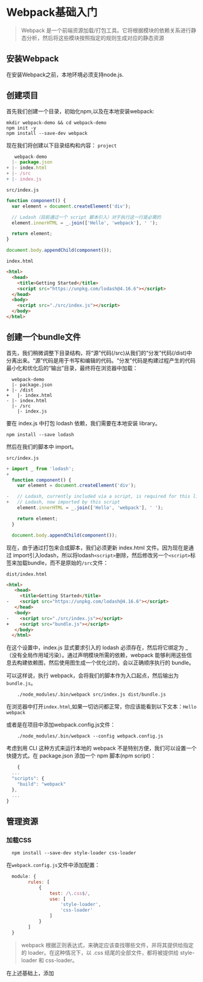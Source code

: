 # Webpack基础入门

> Webpack 是一个前端资源加载/打包工具。它将根据模块的依赖关系进行静态分析，然后将这些模块按照指定的规则生成对应的静态资源

## 安装Webpack

在安装Webpack之前，本地环境必须支持node.js.

## 创建项目

首先我们创建一个目录，初始化npm,以及在本地安装webpack:
```shell
mkdir webpack-demo && cd webpack-demo
npm init -y
npm install --save-dev webpack
```

现在我们将创建以下目录结构和内容：
`project`
```jsx
   webpack-demo
  |- package.json
+ |- index.html
+ |- /src
+ |- index.js
```

`src/index.js`

```javascript
function component() {
  var element = document.createElement('div');

  // Lodash（目前通过一个 script 脚本引入）对于执行这一行是必需的
  element.innerHTML = _.join(['Hello', 'webpack'], ' ');

  return element;
}

document.body.appendChild(component());
```

`index.html`

```html
<html>
  <head>
    <title>Getting Started</title>
    <script src="https://unpkg.com/lodash@4.16.6"></script>
  </head>
  <body>
    <script src="./src/index.js"></script>
  </body>
</html>
```

## 创建一个bundle文件

首先，我们稍微调整下目录结构，将“源”代码(/src)从我们的“分发”代码(/dist)中分离出来。“源”代码是用于书写和编辑的代码。“分发”代码是构建过程产生的代码最小化和优化后的“输出”目录，最终将在浏览器中加载：
```shell
  webpack-demo
  |- package.json
+ |- /dist
+   |- index.html
- |- index.html
  |- /src
    |- index.js
```

要在 index.js 中打包 lodash 依赖，我们需要在本地安装 library。

`npm install --save lodash`

然后在我们的脚本中 import。

`src/index.js`
```js
+ import _ from 'lodash';
+
  function component() {
    var element = document.createElement('div');

-   // Lodash, currently included via a script, is required for this line to work
+   // Lodash, now imported by this script
    element.innerHTML = _.join(['Hello', 'webpack'], ' ');

    return element;
  }

  document.body.appendChild(component());
```
现在，由于通过打包来合成脚本，我们必须更新 index.html 文件。因为现在是通过 import引入lodash，所以将lodash`<script>`删除，然后修改另一个`<script>`标签来加载bundle，而不是原始的`/src`文件：

`dist/index.html`

```html
<html>
   <head>
     <title>Getting Started</title>
-    <script src="https://unpkg.com/lodash@4.16.6"></script>
   </head>
   <body>
-    <script src="./src/index.js"></script>
+    <script src="bundle.js"></script>
   </body>
  </html>
```

在这个设置中，index.js 显式要求引入的 lodash 必须存在，然后将它绑定为 _（没有全局作用域污染）。通过声明模块所需的依赖，webpack 能够利用这些信息去构建依赖图，然后使用图生成一个优化过的，会以正确顺序执行的 bundle。

可以这样说，执行 webpack，会将我们的脚本作为入口起点，然后输出为 `bundle.js`。

```shell
    ./node_modules/.bin/webpack src/index.js dist/bundle.js
```
在浏览器中打开`index.html`,如果一切访问都正常，你应该能看到以下文本：`Hello webpack`

或者是在项目中添加webpack.config.js文件：
```shell
    ./node_modules/.bin/webpack --config webpack.config.js
```

考虑到用 CLI 这种方式来运行本地的 webpack 不是特别方便，我们可以设置一个快捷方式。在 package.json 添加一个 npm 脚本(npm script)：

```node.js
    {
  ...
  "scripts": {
    "build": "webpack"
  },
  ...
}
```

## 管理资源

### 加载CSS

```shell
  npm install --save-dev style-loader css-loader
```

在`webpack.config.js`文件中添加配置：

```js
  module: {
        rules: [
            {
                test: /\.css$/,
                use: [
                    'style-loader',
                    'css-loader'
                ]
            }
        ]
  }

```
> webpack 根据正则表达式，来确定应该查找哪些文件，并将其提供给指定的 loader。在这种情况下，以 .css 结尾的全部文件，都将被提供给 style-loader 和 css-loader。

在上述基础上，添加



